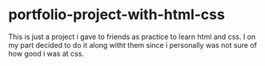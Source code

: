 # portfolio-project-with-html-css

This is just a project i gave to friends as practice to learn html and css.
I on my part decided to do it along witht them since i personally was not sure of how good i was at css.
